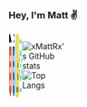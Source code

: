 
### Hey, I'm Matt ✌
<div style="display: flex; justify-content: center; width: 20%">
<img src="https://raw.githubusercontent.com/devicons/devicon/master/icons/html5/html5-original-wordmark.svg" width="6%" alt="HTML">
<img src="https://raw.githubusercontent.com/devicons/devicon/master/icons/css3/css3-original-wordmark.svg" width="6%" alt="CSS">
<img src="https://raw.githubusercontent.com/devicons/devicon/master/icons/javascript/javascript-original.svg" width="6%" alt="Javascript"> 
<img src="https://raw.githubusercontent.com/devicons/devicon/master/icons/react/react-original.svg" width="6%" alt="ReactJS"><br><br>

<div>

![xMattRx's GitHub stats](https://github-readme-stats.vercel.app/api?username=xMattRx&show_icons=true&theme=dark)
![Top Langs](https://github-readme-stats.vercel.app/api/top-langs/?username=xMattRx&layout=compact&theme=dark)
</div>
